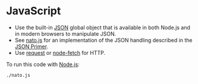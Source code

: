 # JavaScript

* Use the built-in [JSON] global object that is available
  in both Node.js and in modern browsers to manipulate JSON.
* See [nato.js](./nato.js) for an implementation of the JSON handling
  described in the [JSON Primer].
* Use [request] or [node-fetch] for HTTP.

To run this code with [Node.js]:

```bash
./nato.js
```

[JSON]: https://developer.mozilla.org/en-US/docs/Web/JavaScript/Reference/Global_Objects/JSON
[JSON Primer]: ../1-json-primer.md
[request]: https://github.com/request/request
[node-fetch]: https://github.com/bitinn/node-fetch
[Node.js]: https://nodejs.org/
